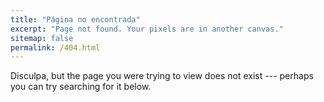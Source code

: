 ```yaml
---
title: "Página no encontrada"
excerpt: "Page not found. Your pixels are in another canvas."
sitemap: false
permalink: /404.html
---
```


Disculpa, but the page you were trying to view does not exist --- perhaps you can try searching for it below.

<script type="text/javascript">
  var GOOG_FIXURL_LANG = 'es';
  var GOOG_FIXURL_SITE = '{{ site.url }}'
</script>
<script type="text/javascript"
  src="//linkhelp.clients.google.com/tbproxy/lh/wm/fixurl.js">
</script>
